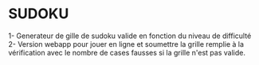 # SUDOKU
1- Generateur de gille de sudoku valide en fonction du niveau de difficulté
2- Version webapp pour jouer en ligne et soumettre la grille remplie à la vérification avec le nombre de cases fausses si la grille n'est pas valide.
